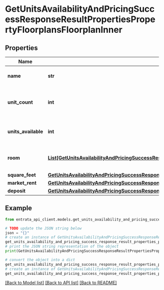 # GetUnitsAvailabilityAndPricingSuccessResponseResultPropertiesPropertyFloorplansFloorplanInner


## Properties

Name | Type | Description | Notes
------------ | ------------- | ------------- | -------------
**name** | **str** | Name of the floor plan | 
**unit_count** | **int** | Number of units available for this floor plan | 
**units_available** | **int** | Units currently available for rent | 
**room** | [**List[GetUnitsAvailabilityAndPricingSuccessResponseResultPropertiesPropertyFloorplansFloorplanInnerRoomInner]**](GetUnitsAvailabilityAndPricingSuccessResponseResultPropertiesPropertyFloorplansFloorplanInnerRoomInner.md) | List of rooms in the floor plan | 
**square_feet** | [**GetUnitsAvailabilityAndPricingSuccessResponseResultPropertiesPropertyFloorplansFloorplanInnerSquareFeet**](GetUnitsAvailabilityAndPricingSuccessResponseResultPropertiesPropertyFloorplansFloorplanInnerSquareFeet.md) |  | 
**market_rent** | [**GetUnitsAvailabilityAndPricingSuccessResponseResultPropertiesPropertyFloorplansFloorplanInnerMarketRent**](GetUnitsAvailabilityAndPricingSuccessResponseResultPropertiesPropertyFloorplansFloorplanInnerMarketRent.md) |  | 
**deposit** | [**GetUnitsAvailabilityAndPricingSuccessResponseResultPropertiesPropertyFloorplansFloorplanInnerDeposit**](GetUnitsAvailabilityAndPricingSuccessResponseResultPropertiesPropertyFloorplansFloorplanInnerDeposit.md) |  | 

## Example

```python
from entrata_api_client.models.get_units_availability_and_pricing_success_response_result_properties_property_floorplans_floorplan_inner import GetUnitsAvailabilityAndPricingSuccessResponseResultPropertiesPropertyFloorplansFloorplanInner

# TODO update the JSON string below
json = "{}"
# create an instance of GetUnitsAvailabilityAndPricingSuccessResponseResultPropertiesPropertyFloorplansFloorplanInner from a JSON string
get_units_availability_and_pricing_success_response_result_properties_property_floorplans_floorplan_inner_instance = GetUnitsAvailabilityAndPricingSuccessResponseResultPropertiesPropertyFloorplansFloorplanInner.from_json(json)
# print the JSON string representation of the object
print(GetUnitsAvailabilityAndPricingSuccessResponseResultPropertiesPropertyFloorplansFloorplanInner.to_json())

# convert the object into a dict
get_units_availability_and_pricing_success_response_result_properties_property_floorplans_floorplan_inner_dict = get_units_availability_and_pricing_success_response_result_properties_property_floorplans_floorplan_inner_instance.to_dict()
# create an instance of GetUnitsAvailabilityAndPricingSuccessResponseResultPropertiesPropertyFloorplansFloorplanInner from a dict
get_units_availability_and_pricing_success_response_result_properties_property_floorplans_floorplan_inner_from_dict = GetUnitsAvailabilityAndPricingSuccessResponseResultPropertiesPropertyFloorplansFloorplanInner.from_dict(get_units_availability_and_pricing_success_response_result_properties_property_floorplans_floorplan_inner_dict)
```
[[Back to Model list]](../README.md#documentation-for-models) [[Back to API list]](../README.md#documentation-for-api-endpoints) [[Back to README]](../README.md)


